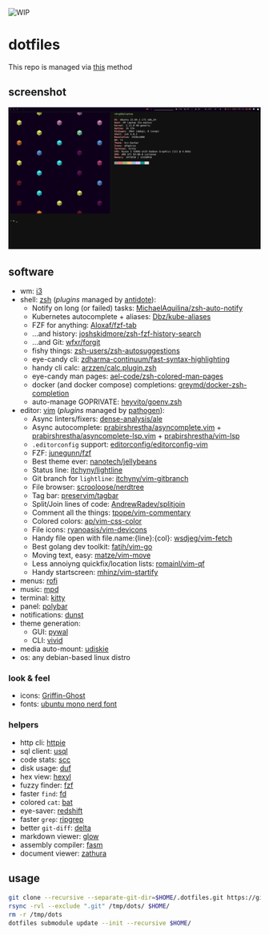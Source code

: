 ![WIP](https://img.shields.io/badge/status-wip-red)

# dotfiles

This repo is managed via [this](https://www.atlassian.com/git/tutorials/dotfiles) method

## screenshot

![screenshot](https://github.com/s0rg/dotfiles/blob/master/.config/i3/screenshot.png)

## software

- wm: [i3](https://i3wm.org/)
- shell: [zsh](https://www.zsh.org/) (*plugins* managed by [antidote](https://getantidote.github.io/)):
  * Notify on long (or failed) tasks: [MichaelAquilina/zsh-auto-notify](https://github.com/MichaelAquilina/zsh-auto-notify)
  * Kubernetes autocomplete + aliases: [Dbz/kube-aliases](https://github.com/Dbz/kube-aliases)
  * FZF for anything: [Aloxaf/fzf-tab](https://github.com/Aloxaf/fzf-tab)
  * ...and history: [joshskidmore/zsh-fzf-history-search](https://github.com/joshskidmore/zsh-fzf-history-search)
  * ...and Git: [wfxr/forgit](https://github.com/wfxr/forgit)
  * fishy things: [zsh-users/zsh-autosuggestions](https://github.com/zsh-users/zsh-autosuggestions)
  * eye-candy cli: [zdharma-continuum/fast-syntax-highlighting](https://github.com/zdharma-continuum/fast-syntax-highlighting)
  * handy cli calc: [arzzen/calc.plugin.zsh](https://github.com/arzzen/calc.plugin.zsh)
  * eye-candy man pages: [ael-code/zsh-colored-man-pages](https://github.com/ael-code/zsh-colored-man-pages)
  * docker (and docker compose) completions: [greymd/docker-zsh-completion](https://github.com/greymd/docker-zsh-completion)
  * auto-manage GOPRIVATE: [heyvito/goenv.zsh](https://github.com/heyvito/goenv.zsh)
- editor: [vim](https://www.vim.org/) (*plugins* managed by [pathogen](https://github.com/tpope/vim-pathogen)):
  * Async linters/fixers: [dense-analysis/ale](https://github.com/dense-analysis/ale)
  * Async autocomplete: [prabirshrestha/asyncomplete.vim](https://github.com/prabirshrestha/asyncomplete.vim) + [prabirshrestha/asyncomplete-lsp.vim](https://github.com/prabirshrestha/asyncomplete-lsp.vim) + [prabirshrestha/vim-lsp](https://github.com/prabirshrestha/vim-lsp)
  * `.editorconfig` support: [editorconfig/editorconfig-vim](https://github.com/editorconfig/editorconfig-vim)
  * FZF: [junegunn/fzf](https://github.com/junegunn/fzf.vim)
  * Best theme ever: [nanotech/jellybeans](https://github.com/nanotech/jellybeans.vim)
  * Status line: [itchyny/lightline](https://github.com/itchyny/lightline.vim)
  * Git branch for `lightline`: [itchyny/vim-gitbranch](https://github.com/itchyny/vim-gitbranch)
  * File browser: [scrooloose/nerdtree](https://github.com/scrooloose/nerdtree)
  * Tag bar: [preservim/tagbar](https://github.com/preservim/tagbar)
  * Split/Join lines of code: [AndrewRadev/splitjoin](https://github.com/AndrewRadev/splitjoin.vim)
  * Comment all the things: [tpope/vim-commentary](https://github.com/tpope/vim-commentary)
  * Colored colors: [ap/vim-css-color](https://github.com/ap/vim-css-color)
  * File icons: [ryanoasis/vim-devicons](https://github.com/ryanoasis/vim-devicons)
  * Handy file open with file.name:{line}:{col}: [wsdjeg/vim-fetch](https://github.com/wsdjeg/vim-fetch)
  * Best golang dev toolkit: [fatih/vim-go](https://github.com/fatih/vim-go)
  * Moving text, easy: [matze/vim-move](https://github.com/matze/vim-move)
  * Less annoiyng quickfix/location lists: [romainl/vim-qf](https://github.com/romainl/vim-qf)
  * Handy startscreen: [mhinz/vim-startify](https://github.com/mhinz/vim-startify)
- menus: [rofi](https://github.com/davatorium/rofi)
- music: [mpd](https://www.musicpd.org/)
- terminal: [kitty](https://sw.kovidgoyal.net/kitty/)
- panel: [polybar](https://polybar.github.io/)
- notifications: [dunst](https://dunst-project.org/)
- theme generation:
  * GUI: [pywal](https://github.com/dylanaraps/pywal)
  * CLI: [vivid](https://github.com/sharkdp/vivid)
- media auto-mount: [udiskie](https://github.com/coldfix/udiskie)
- os: any debian-based linux distro

### look & feel

- icons: [Griffin-Ghost](https://store.kde.org/p/1227736/)
- fonts: [ubuntu mono nerd font](https://www.nerdfonts.com/)

### helpers

- http cli: [httpie](https://httpie.io/)
- sql client: [usql](https://github.com/xo/usql)
- code stats: [scc](https://github.com/boyter/scc)
- disk usage: [duf](https://github.com/muesli/duf)
- hex view: [hexyl](https://github.com/sharkdp/hexyl)
- fuzzy finder: [fzf](https://github.com/junegunn/fzf)
- faster `find`: [fd](https://github.com/sharkdp/fd)
- colored `cat`: [bat](https://github.com/sharkdp/bat)
- eye-saver: [redshift](https://github.com/jonls/redshift)
- faster `grep`: [ripgrep](https://github.com/BurntSushi/ripgrep)
- better `git-diff`: [delta](https://github.com/dandavison/delta)
- markdown viewer: [glow](https://github.com/charmbracelet/glow)
- assembly compiler: [fasm](https://flatassembler.net)
- document viewer: [zathura](https://pwmt.org/projects/zathura/)

## usage

~~~ sh
git clone --recursive --separate-git-dir=$HOME/.dotfiles.git https://github.com/s0rg/dotfiles.git /tmp/dots
rsync -rvl --exclude ".git" /tmp/dots/ $HOME/
rm -r /tmp/dots
dotfiles submodule update --init --recursive $HOME/
~~~
